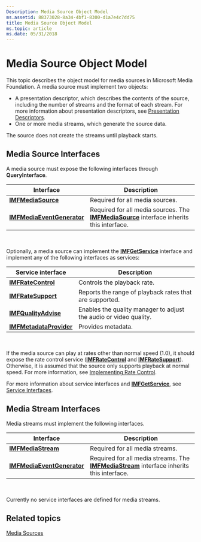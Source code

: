 ```yaml
---
Description: Media Source Object Model
ms.assetid: 88373028-8a34-4bf1-8300-d1a7e4c7dd75
title: Media Source Object Model
ms.topic: article
ms.date: 05/31/2018
---
```


# Media Source Object Model

This topic describes the object model for media sources in Microsoft Media Foundation. A media source must implement two objects:

-   A presentation descriptor, which describes the contents of the source, including the number of streams and the format of each stream. For more information about presentation descriptors, see [Presentation Descriptors](presentation-descriptors.md).
-   One or more media streams, which generate the source data.

The source does not create the streams until playback starts.

## Media Source Interfaces

A media source must expose the following interfaces through **QueryInterface**.



| Interface                                                | Description                                                                                                     |
|----------------------------------------------------------|-----------------------------------------------------------------------------------------------------------------|
| [**IMFMediaSource**](/windows/desktop/api/mfidl/nn-mfidl-imfmediasource)                 | Required for all media sources.                                                                                 |
| [**IMFMediaEventGenerator**](/windows/desktop/api/mfobjects/nn-mfobjects-imfmediaeventgenerator) | Required for all media sources. The [**IMFMediaSource**](/windows/desktop/api/mfidl/nn-mfidl-imfmediasource) interface inherits this interface. |



 

Optionally, a media source can implement the [**IMFGetService**](/windows/desktop/api/mfidl/nn-mfidl-imfgetservice) interface and implement any of the following interfaces as services:



| Service interface                                  | Description                                                       |
|----------------------------------------------------|-------------------------------------------------------------------|
| [**IMFRateControl**](/windows/desktop/api/mfidl/nn-mfidl-imfratecontrol)           | Controls the playback rate.                                       |
| [**IMFRateSupport**](/windows/desktop/api/mfidl/nn-mfidl-imfratesupport)           | Reports the range of playback rates that are supported.           |
| [**IMFQualityAdvise**](/windows/desktop/api/mfidl/nn-mfidl-imfqualityadvise)       | Enables the quality manager to adjust the audio or video quality. |
| [**IMFMetadataProvider**](/windows/desktop/api/mfidl/nn-mfidl-imfmetadataprovider) | Provides metadata.                                                |



 

If the media source can play at rates other than normal speed (1.0), it should expose the rate control service ([**IMFRateControl**](/windows/desktop/api/mfidl/nn-mfidl-imfratecontrol) and [**IMFRateSupport**](/windows/desktop/api/mfidl/nn-mfidl-imfratesupport)). Otherwise, it is assumed that the source only supports playback at normal speed. For more information, see [Implementing Rate Control](implementing-rate-control.md).

For more information about service interfaces and [**IMFGetService**](/windows/desktop/api/mfidl/nn-mfidl-imfgetservice), see [Service Interfaces](service-interfaces.md).

## Media Stream Interfaces

Media streams must implement the following interfaces.



| Interface                                                | Description                                                                                                     |
|----------------------------------------------------------|-----------------------------------------------------------------------------------------------------------------|
| [**IMFMediaStream**](/windows/desktop/api/mfidl/nn-mfidl-imfmediastream)                 | Required for all media streams.                                                                                 |
| [**IMFMediaEventGenerator**](/windows/desktop/api/mfobjects/nn-mfobjects-imfmediaeventgenerator) | Required for all media streams. The [**IMFMediaStream**](/windows/desktop/api/mfidl/nn-mfidl-imfmediastream) interface inherits this interface. |



 

Currently no service interfaces are defined for media streams.

## Related topics

<dl> <dt>

[Media Sources](media-sources.md)
</dt> </dl>

 

 



